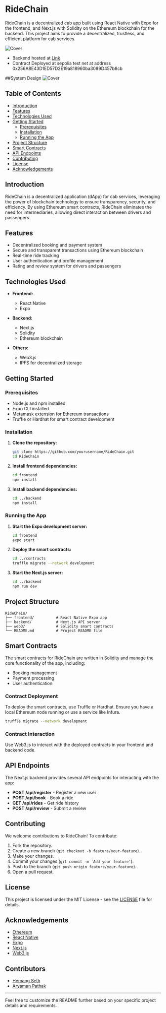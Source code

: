 

# RideChain

RideChain is a decentralized cab app built using React Native with Expo for the frontend, and Next.js with Solidity on the Ethereum blockchain for the backend. This project aims to provide a decentralized, trustless, and efficient platform for cab services.

<!-- add photo -->

![Cover](dapp.png)
- Backend hosted at [Link](https://ride-chain.vercel.app/)
- Contract Deployed at sepolia test net at address 0x256A8E43D1ED57D2E19a818960ba3089D457b8cb

##System Design
![Cover](Untitled-2024-08-01-2058.svg)

## Table of Contents

- [Introduction](#introduction)
- [Features](#features)
- [Technologies Used](#technologies-used)
- [Getting Started](#getting-started)
  - [Prerequisites](#prerequisites)
  - [Installation](#installation)
  - [Running the App](#running-the-app)
- [Project Structure](#project-structure)
- [Smart Contracts](#smart-contracts)
- [API Endpoints](#api-endpoints)
- [Contributing](#contributing)
- [License](#license)
- [Acknowledgements](#acknowledgements)

## Introduction

RideChain is a decentralized application (dApp) for cab services, leveraging the power of blockchain technology to ensure transparency, security, and efficiency. By using Ethereum smart contracts, RideChain eliminates the need for intermediaries, allowing direct interaction between drivers and passengers.

## Features

- Decentralized booking and payment system
- Secure and transparent transactions using Ethereum blockchain
- Real-time ride tracking
- User authentication and profile management
- Rating and review system for drivers and passengers

## Technologies Used

- **Frontend:**
  - React Native
  - Expo

- **Backend:**
  - Next.js
  - Solidity
  - Ethereum blockchain

- **Others:**
  - Web3.js
  - IPFS for decentralized storage

## Getting Started

### Prerequisites

- Node.js and npm installed
- Expo CLI installed
- Metamask extension for Ethereum transactions
- Truffle or Hardhat for smart contract development

### Installation

1. **Clone the repository:**
   ```sh
   git clone https://github.com/yourusername/RideChain.git
   cd RideChain
   ```

2. **Install frontend dependencies:**
   ```sh
   cd frontend
   npm install
   ```

3. **Install backend dependencies:**
   ```sh
   cd ../backend
   npm install
   ```

### Running the App

1. **Start the Expo development server:**
   ```sh
   cd frontend
   expo start
   ```

2. **Deploy the smart contracts:**
   ```sh
   cd ../contracts
   truffle migrate --network development
   ```

3. **Start the Next.js server:**
   ```sh
   cd ../backend
   npm run dev
   ```

## Project Structure

```plaintext
RideChain/
├── frontend/          # React Native Expo app
├── backend/           # Next.js API server
├── web3/              # Solidity smart contracts
└── README.md          # Project README file
```

## Smart Contracts

The smart contracts for RideChain are written in Solidity and manage the core functionality of the app, including:

- Booking management
- Payment processing
- User authentication

### Contract Deployment

To deploy the smart contracts, use Truffle or Hardhat. Ensure you have a local Ethereum node running or use a service like Infura.

```sh
truffle migrate --network development
```

### Contract Interaction

Use Web3.js to interact with the deployed contracts in your frontend and backend code.

## API Endpoints

The Next.js backend provides several API endpoints for interacting with the app:

- **POST /api/register** - Register a new user
- **POST /api/book** - Book a ride
- **GET /api/rides** - Get ride history
- **POST /api/review** - Submit a review

## Contributing

We welcome contributions to RideChain! To contribute:

1. Fork the repository.
2. Create a new branch (`git checkout -b feature/your-feature`).
3. Make your changes.
4. Commit your changes (`git commit -m 'Add your feature'`).
5. Push to the branch (`git push origin feature/your-feature`).
6. Open a pull request.

## License

This project is licensed under the MIT License - see the [LICENSE](LICENSE) file for details.

## Acknowledgements

- [Ethereum](https://ethereum.org/)
- [React Native](https://reactnative.dev/)
- [Expo](https://expo.dev/)
- [Next.js](https://nextjs.org/)
- [Web3.js](https://web3js.readthedocs.io/)

## Contributors 

- [Hemang Seth](https://github.com/Hemang-2004)
- [Aryaman Pathak](https://github.com/Aryamanpathak2022/)

---

Feel free to customize the README further based on your specific project details and requirements.

